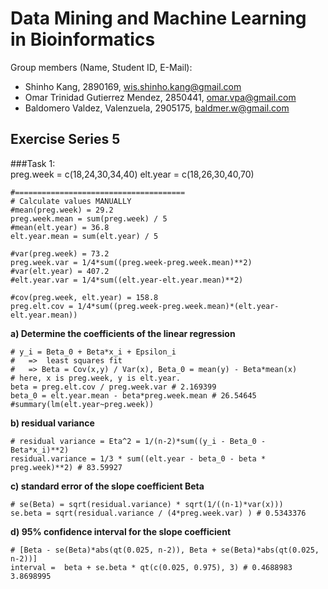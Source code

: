
# Data Mining and Machine Learning in Bioinformatics

Group members (Name, Student ID, E-Mail):

* Shinho Kang, 2890169, wis.shinho.kang@gmail.com
* Omar Trinidad Gutierrez Mendez, 2850441, omar.vpa@gmail.com
* Baldomero Valdez,  Valenzuela, 2905175, baldmer.w@gmail.com

## Exercise Series 5

###Task 1:	
	preg.week = c(18,24,30,34,40)
	elt.year = c(18,26,30,40,70)
	
	#======================================
	# Calculate values MANUALLY
	#mean(preg.week) = 29.2
	preg.week.mean = sum(preg.week) / 5
	#mean(elt.year) = 36.8
	elt.year.mean = sum(elt.year) / 5
	
	#var(preg.week) = 73.2
	preg.week.var = 1/4*sum((preg.week-preg.week.mean)**2)
	#var(elt.year) = 407.2
	#elt.year.var = 1/4*sum((elt.year-elt.year.mean)**2)
	
	#cov(preg.week, elt.year) = 158.8
	preg.elt.cov = 1/4*sum((preg.week-preg.week.mean)*(elt.year-elt.year.mean))
	

**a) Determine the coefficients of the linear regression**
	
	# y_i = Beta_0 + Beta*x_i + Epsilon_i
	#   =>  least squares fit
	#   => Beta = Cov(x,y) / Var(x), Beta_0 = mean(y) - Beta*mean(x)
	# here, x is preg.week, y is elt.year.
	beta = preg.elt.cov / preg.week.var # 2.169399
	beta_0 = elt.year.mean - beta*preg.week.mean # 26.54645
	#summary(lm(elt.year~preg.week))
	
**b) residual variance**

	# residual variance = Eta^2 = 1/(n-2)*sum((y_i - Beta_0 - Beta*x_i)**2)
	residual.variance = 1/3 * sum((elt.year - beta_0 - beta * preg.week)**2) # 83.59927
	
**c) standard error of the slope coefficient Beta**

	# se(Beta) = sqrt(residual.variance) * sqrt(1/((n-1)*var(x)))
	se.beta = sqrt(residual.variance / (4*preg.week.var) ) # 0.5343376

**d) 95% confidence interval for the slope coefficient**
  
	# [Beta - se(Beta)*abs(qt(0.025, n-2)), Beta + se(Beta)*abs(qt(0.025, n-2))]
	interval =  beta + se.beta * qt(c(0.025, 0.975), 3) # 0.4688983 3.8698995


